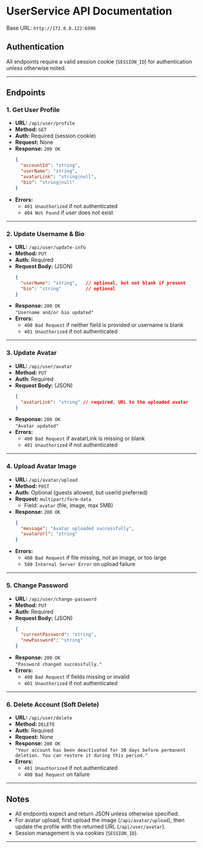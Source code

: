 # UserService API Documentation

Base URL: `http://172.8.8.122:6998`

## Authentication

All endpoints require a valid session cookie (`SESSION_ID`) for authentication unless otherwise noted.

---

## Endpoints

### 1. Get User Profile

- **URL:** `/api/user/profile`
- **Method:** `GET`
- **Auth:** Required (session cookie)
- **Request:** None
- **Response:** `200 OK`
    ```json
    {
      "accountId": "string",
      "userName": "string",
      "avatarLink": "string|null",
      "bio": "string|null"
    }
    ```
- **Errors:**
    - `401 Unauthorized` if not authenticated
    - `404 Not Found` if user does not exist

---

### 2. Update Username & Bio

- **URL:** `/api/user/update-info`
- **Method:** `PUT`
- **Auth:** Required
- **Request Body:** (JSON)
    ```json
    {
      "userName": "string",   // optional, but not blank if present
      "bio": "string"         // optional
    }
    ```
- **Response:** `200 OK`  
  `"Username and/or bio updated"`
- **Errors:**
    - `400 Bad Request` if neither field is provided or username is blank
    - `401 Unauthorized` if not authenticated

---

### 3. Update Avatar

- **URL:** `/api/user/avatar`
- **Method:** `PUT`
- **Auth:** Required
- **Request Body:** (JSON)
    ```json
    {
      "avatarLink": "string" // required, URL to the uploaded avatar
    }
    ```
- **Response:** `200 OK`  
  `"Avatar updated"`
- **Errors:**
    - `400 Bad Request` if avatarLink is missing or blank
    - `401 Unauthorized` if not authenticated

---

### 4. Upload Avatar Image

- **URL:** `/api/avatar/upload`
- **Method:** `POST`
- **Auth:** Optional (guests allowed, but userId preferred)
- **Request:** `multipart/form-data`
    - Field: `avatar` (file, image, max 5MB)
- **Response:** `200 OK`
    ```json
    {
      "message": "Avatar uploaded successfully",
      "avatarUrl": "string"
    }
    ```
- **Errors:**
    - `400 Bad Request` if file missing, not an image, or too large
    - `500 Internal Server Error` on upload failure

---

### 5. Change Password

- **URL:** `/api/user/change-password`
- **Method:** `PUT`
- **Auth:** Required
- **Request Body:** (JSON)
    ```json
    {
      "currentPassword": "string",
      "newPassword": "string"
    }
    ```
- **Response:** `200 OK`  
  `"Password changed successfully."`
- **Errors:**
    - `400 Bad Request` if fields missing or invalid
    - `401 Unauthorized` if not authenticated

---

### 6. Delete Account (Soft Delete)

- **URL:** `/api/user/delete`
- **Method:** `DELETE`
- **Auth:** Required
- **Request:** None
- **Response:** `200 OK`  
  `"Your account has been deactivated for 30 days before permanent deletion. You can restore it during this period."`
- **Errors:**
    - `401 Unauthorized` if not authenticated
    - `400 Bad Request` on failure

---

## Notes

- All endpoints expect and return JSON unless otherwise specified.
- For avatar upload, first upload the image (`/api/avatar/upload`), then update the profile with the returned URL (`/api/user/avatar`).
- Session management is via cookies (`SESSION_ID`).

---
